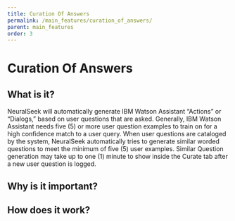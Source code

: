 ```yaml
---
title: Curation Of Answers
permalink: /main_features/curation_of_answers/
parent: main_features
order: 3
---
```


# Curation Of Answers

## What is it?
NeuralSeek will automatically generate IBM Watson Assistant “Actions” or “Dialogs,” based on user questions that are asked. Generally, IBM Watson Assistant needs five (5) or more user question examples to train on for a high confidence match to a user query. When user questions are cataloged by the system, NeuralSeek automatically tries to generate similar worded questions to meet the minimum of five (5) user examples. Similar Question generation may take up to one (1) minute to show inside the Curate tab after a new user question is logged.

## Why is it important?

## How does it work?
